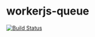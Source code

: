# workerjs-queue

[![Build Status](https://drone.flockmgmt.com/api/badges/workerJS/workerjs-queue/status.svg)](https://drone.flockmgmt.com/workerJS/workerjs-queue)

